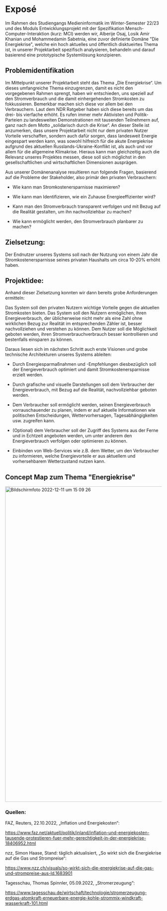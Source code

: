 # Exposé

Im Rahmen des Studiengangs Medieninformatik im Winter-Semester 22/23 und des Moduls Entwicklungsprojekt mit der Spezifikation Mensch-Computer-Interaktion (kurz: MCI) werden wir, Alberije Osaj, Losik Amir Khanian und Mohammedamin Sabetnia, eine zuvor definierte Domäne "Die Energiekrise", welche ein hoch aktuelles und öffentlich disktueirtes Thema ist, in unserer Projektarbeit spezifisch analysieren, behandeln und darauf basierend eine prototypische Systemlösung konzipieren. 

## Problemidentifikation 
Im Mittelpunkt unserer Projektarbeit steht das Thema „Die Energiekrise“. Um dieses umfangreiche Thema einzugrenzen, damit es nicht den vorgegebenen Rahmen sprengt, haben wir entschieden, uns speziell auf den Stromverbrauch und die damit einhergehenden Stromkosten zu fokkussieren. Bemerkbar machen sich diese vor allem bei den Verbrauchern. Laut dem NDR Ratgeber haben sich diese bereits um das drei- bis vierfache erhöht. Es rufen immer mehr Aktivisten und Politik-Parteien zu landesweiten Demonstrationen mit tausenden Teilnehmern auf, ganz nach dem Motto „solidarisch durch die Krise“. An dieser Stelle ist anzumerken, dass unsere Projektarbeit nicht nur dem privaten Nutzer Vorteile verschaffen, sondern auch dafür sorgen, dass landesweit Energie eingespart werden kann, was sowohl hilfreich für die akute Energiekrise aufgrund des aktuellen Russlands-Ukraine-Konflikt ist, als auch und vor allem für die allgemeine Klimakrise. Hieraus kann man gleichzeitig auch die Relevanz unseres Projektes messen, diese soll sich möglichst in den gesellschaftlichen und wirtschaftlichen Dimensionen ausprägen.

Aus unserer Domänenanalyse resultieren nun folgende Fragen, basierend auf die Probleme der Stakeholder, also primär den privaten Verbrauchern:

-	Wie kann man Stromkostenersparnisse maximieren? 

-	Wie kann man Identifizieren, wie ein Zuhause Energieeffizienter wird? 

-	Kann man den Stromverbrauch transparent verfolgen und mit Bezug auf die Realität gestalten, um ihn nachvollziehbar zu machen?

-	Wie kann ermöglicht werden, den Stromverbrauch planbarer zu machen?

## Zielsetzung: 

Der Endnutzer unseres Systems soll nach der Nutzung von einem Jahr die Stromkostenersparnisse seines privaten Haushalts um circa 10-20% erhöht haben.

## Projektidee: 

Anhand dieser Zielsetzung konnten wir dann bereits grobe Anforderungen ermitteln:

Das System soll den privaten Nutzern wichtige Vorteile gegen die aktuellen Stromkosten bieten. Das System soll den Nutzern ermöglichen, ihren Energieverbrauch, der üblicherweise nicht mehr als eine Zahl ohne wirklichen Bezug zur Realität im entsprechenden Zähler ist, besser nachvollziehen und verstehen zu können. Dem Nutzer soll die Möglichkeit geboten werden, ihren Stromverbrauchverbrauch besser kontrollieren und bestenfalls einsparen zu können. 

Daraus liesen sich im nächsten Schritt auch erste Visionen und grobe technische Architekturen unseres Systems ableiten:

-	Durch Energiesparmaßnahmen und -Empfehlungen diesbezüglich soll der Energieverbrauch optimiert und damit Stromkostenersparnisse erzielt werden. 

-	Durch grafische und visuelle Darstellungen soll dem Verbraucher der Energieverbrauch, mit Bezug auf die Realität, nachvollziehbar geboten werden. 

-	Dem Verbraucher soll ermöglicht werden, seinen Energieverbrauch vorrauschauender zu planen, indem er auf aktuelle Informationen wie politischen Entscheidungen, Wettervorhersagen, Tagesabhängigkeiten usw. zugreifen kann. 

-	(Optional) dem Verbraucher soll der Zugriff des Systems aus der Ferne und in Echtzeit angeboten werden, um unter anderem den Energieverbrauch verfolgen oder optimieren zu können.

-	Einbinden von Web-Services wie z.B. dem Wetter, um den Verbraucher zu informieren, welche Energievorteile er aus aktuellem und vorhersehbarem Wetterzustand nutzen kann.


## Concept Map zum Thema "Energiekrise"

<img width="1010" alt="Bildschirmfoto 2022-12-11 um 15 09 26" src="https://user-images.githubusercontent.com/92301157/206908580-c9815743-0f40-447d-b128-2da8624c99b2.png">

### Quellen:

FAZ, Reuters, 22.10.2022, „Inflation und Energiekosten“:

https://www.faz.net/aktuell/politik/inland/inflation-und-energiekosten-tausende-protestieren-fuer-mehr-gerechtigkeit-in-der-energiekrise-18406952.html

nzz, Simon Haase, Stand: täglich aktualisiert, „So wirkt sich die Energiekrise auf die Gas und Strompreise“:

https://www.nzz.ch/visuals/so-wirkt-sich-die-energiekrise-auf-die-gas-und-strompreise-aus-ld.1683901

Tagesschau, Thomas Spinnler, 05.09.2022, „Stromerzeugung“:

https://www.tagesschau.de/wirtschaft/technologie/stromerzeugung-erdgas-atomkraft-erneuerbare-energie-kohle-strommix-windkraft-wasserkraft-101.html
